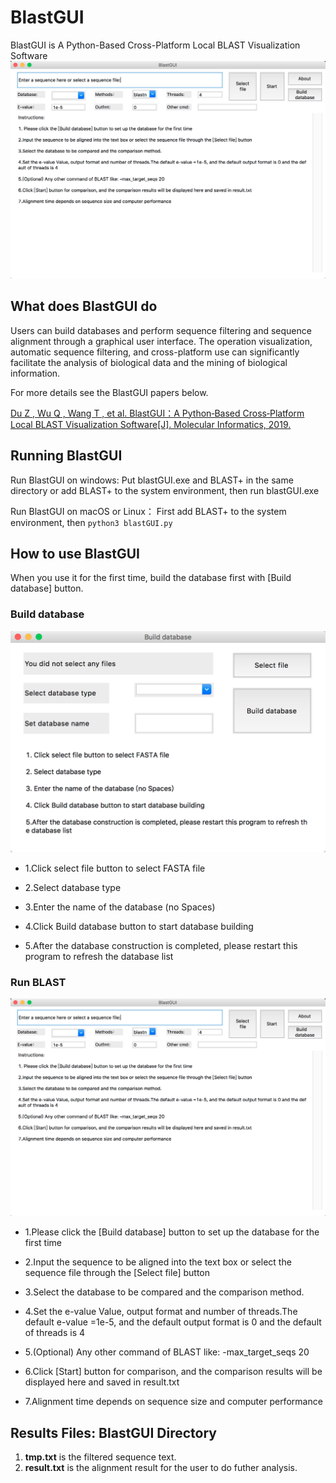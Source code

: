 # BlastGUI

BlastGUI is A Python-Based Cross-Platform Local BLAST Visualization Software
![BlastGUI main interface](picture/mainface.png)

## What does BlastGUI do
Users can build databases and perform sequence filtering and sequence alignment through a graphical user interface. 
The operation visualization, automatic sequence filtering, and cross-platform use can significantly facilitate the analysis of biological data and the mining of biological information. 

For more details see the BlastGUI papers below.

[Du Z , Wu Q , Wang T , et al. BlastGUI：A Python‐Based Cross‐Platform Local BLAST Visualization Software[J]. Molecular Informatics, 2019.](https://onlinelibrary.wiley.com/doi/abs/10.1002/minf.201900120)

## Running BlastGUI
Run BlastGUI on windows:
Put blastGUI.exe and BLAST+ in the same directory or add BLAST+ to the system environment, then run blastGUI.exe

Run BlastGUI on macOS or Linux：
First add BLAST+ to the system environment, then 
`python3 blastGUI.py`

## How to use BlastGUI
When you use it for the first time, build the database first with [Build database] button.

### Build database
![Build database interface](picture/mkdbface.png)
+ 1.Click select file button to select FASTA file 
- 2.Select database type 
+ 3.Enter the name of the database (no Spaces)            
- 4.Click Build database button to start database building             
+ 5.After the database construction is completed, please restart this program to refresh the database list

### Run BLAST
![BlastGUI main interface](picture/mainface.png)
+ 1.Please click the [Build database] button to set up the database for the first time     
- 2.Input the sequence to be aligned into the text box or select the sequence file through the [Select file] button
+ 3.Select the database to be compared and the comparison method.
- 4.Set the e-value Value, output format and number of threads.The default e-value =1e-5, and the default output format is 0 and the default of threads is 4     
+ 5.(Optional) Any other command of BLAST like: -max_target_seqs 20 
- 6.Click [Start] button for comparison, and the comparison results will be displayed here and saved in result.txt
+ 7.Alignment time depends on sequence size and computer performance      
## Results Files: BlastGUI Directory
1. **tmp.txt** is the filtered sequence text.
2. **result.txt** is the alignment result for the user to do futher analysis.
